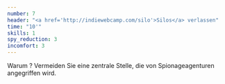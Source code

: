 ```yaml
---
number: 7
header: "<a href='http://indiewebcamp.com/silo'>Silos</a> verlassen"
time: "10'"
skills: 1
spy_reduction: 3
incomfort: 3
---
```

Warum ? Vermeiden Sie eine zentrale Stelle, die von Spionageagenturen angegriffen wird.

